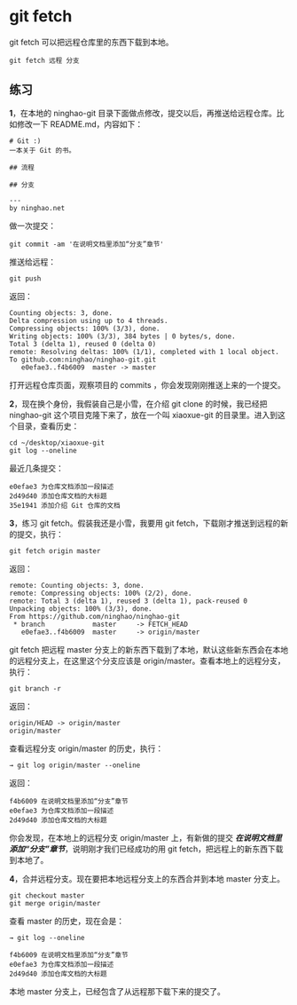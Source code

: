 # git fetch

git fetch 可以把远程仓库里的东西下载到本地。

```
git fetch 远程 分支
```

## 练习

**1**，在本地的 ninghao-git 目录下面做点修改，提交以后，再推送给远程仓库。比如修改一下 README.md，内容如下：

```
# Git :)
一本关于 Git 的书。

## 流程

## 分支

---
by ninghao.net
```

做一次提交：

```
git commit -am '在说明文档里添加“分支”章节'
```

推送给远程：

```
git push
```

返回：

```
Counting objects: 3, done.
Delta compression using up to 4 threads.
Compressing objects: 100% (3/3), done.
Writing objects: 100% (3/3), 384 bytes | 0 bytes/s, done.
Total 3 (delta 1), reused 0 (delta 0)
remote: Resolving deltas: 100% (1/1), completed with 1 local object.
To github.com:ninghao/ninghao-git.git
   e0efae3..f4b6009  master -> master
```

打开远程仓库页面，观察项目的 commits ，你会发现刚刚推送上来的一个提交。

**2**，现在换个身份，我假装自己是小雪，在介绍  git clone 的时候，我已经把 ninghao-git 这个项目克隆下来了，放在一个叫 xiaoxue-git 的目录里。进入到这个目录，查看历史：

```
cd ~/desktop/xiaoxue-git
git log --oneline
```

最近几条提交：

```
e0efae3 为仓库文档添加一段描述
2d49d40 添加仓库文档的大标题
35e1941 添加介绍 Git 仓库的文档
```

**3**，练习 git fetch。假装我还是小雪，我要用 git fetch，下载刚才推送到远程的新的提交，执行：

```
git fetch origin master
```

返回：

```
remote: Counting objects: 3, done.
remote: Compressing objects: 100% (2/2), done.
remote: Total 3 (delta 1), reused 3 (delta 1), pack-reused 0
Unpacking objects: 100% (3/3), done.
From https://github.com/ninghao/ninghao-git
 * branch            master     -> FETCH_HEAD
   e0efae3..f4b6009  master     -> origin/master
```

git fetch 把远程 master 分支上的新东西下载到了本地，默认这些新东西会在本地的远程分支上，在这里这个分支应该是 origin/master。查看本地上的远程分支，执行：

```
git branch -r
```

返回：

```
origin/HEAD -> origin/master
origin/master
```

查看远程分支 origin/master 的历史，执行：

```
→ git log origin/master --oneline
```

返回：

```
f4b6009 在说明文档里添加“分支”章节
e0efae3 为仓库文档添加一段描述
2d49d40 添加仓库文档的大标题
```

你会发现，在本地上的远程分支 origin/master 上，有新做的提交 _**在说明文档里添加“分支”章节**_，说明刚才我们已经成功的用 git fetch，把远程上的新东西下载到本地了。

**4**，合并远程分支。现在要把本地远程分支上的东西合并到本地 master 分支上。

```
git checkout master
git merge origin/master
```

查看 master 的历史，现在会是：

```
→ git log --oneline

f4b6009 在说明文档里添加“分支”章节
e0efae3 为仓库文档添加一段描述
2d49d40 添加仓库文档的大标题
```

本地 master 分支上，已经包含了从远程那下载下来的提交了。

